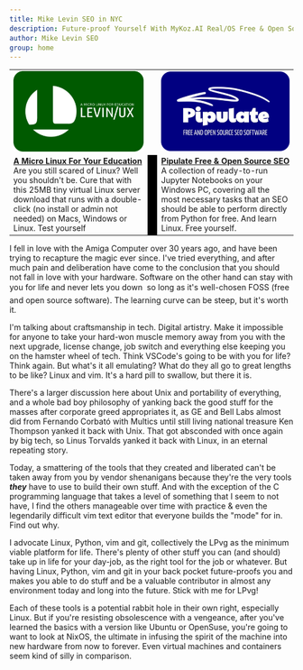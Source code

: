 ```yaml
---
title: Mike Levin SEO in NYC
description: Future-proof Yourself With MyKoz.AI Real/OS Free & Open Source (FOSS) AI SEO Software on a Small Linux Distro built with Python, vim, git and AI.
author: Mike Levin SEO
group: home
---
```


<table class="logos">
<tr>
<td class="hplg"><a href="https://levinux.com/"><img src="/assets/logo/Levinux.PNG" border=0 /></a></td>
<td> </td>
<td class="hplg"><a href="https://pipulate.com/"><img src="/assets/logo/Pipulate.PNG" border=0 /></a></td>
</tr>
<tr>
<td class="hptd"><b><a href="/levinux/">A Micro Linux For Your
Education</a></b><br />Are you still scared of Linux? Well you shouldn't be.
Cure that with this 25MB tiny virtual Linux server download that runs with a
double-click (no install or admin not needed) on Macs, Windows or Linux. Test
yourself</td>
<td style="background: black;">&nbsp;</td>
<td class="hptd"><b><a href="/pipulate/">Pipulate Free & Open Source
SEO</a></b><br />A collection of ready-to-run Jupyter Notebooks on your Windows
PC, covering all the most necessary tasks that an SEO should be able to perform
directly from Python for free. And learn Linux. Free yourself.</td>
</tr>
</table>

I fell in love with the Amiga Computer over 30 years ago, and have been trying
to recapture the magic ever since. I've tried everything, and after much pain
and deliberation have come to the conclusion that you should not fall in love
with your hardware. Software on the other hand can stay with you for life and
never lets you down &#151; so long as it's well-chosen FOSS (free and open
source software). The learning curve can be steep, but it's worth it.

I'm talking about craftsmanship in tech. Digital artistry. Make it impossible
for anyone to take your hard-won muscle memory away from you with the next
upgrade, license change, job switch and everything else keeping you on the
hamster wheel of tech. Think VSCode's going to be with you for life? Think
again. But what's it all emulating? What do they all go to great lengths to be
like? Linux and vim. It's a hard pill to swallow, but there it is.

There's a larger discussion here about Unix and portability of everything, and
a whole bad boy philosophy of yanking back the good stuff for the masses after
corporate greed appropriates it, as GE and Bell Labs almost did from Fernando
Corbató with Multics until still living national treasure Ken Thompson yanked
it back with Unix. That got absconded with once again by big tech, so Linus
Torvalds yanked it back with Linux, in an eternal repeating story.

Today, a smattering of the tools that they created and liberated can't be taken
away from you by vendor shenanigans because they're the very tools ***they***
have to use to build their own stuff. And with the exception of the C
programming language that takes a level of something that I seem to not have, I
find the others manageable over time with practice &amp; even the legendarily
difficult vim text editor that everyone builds the "mode" for in. Find out why.

I advocate Linux, Python, vim and git, collectively the LPvg as the minimum
viable platform for life. There's plenty of other stuff you can (and should)
take up in life for your day-job, as the right tool for the job or  whatever.
But having Linux, Python, vim and git in your back pocket future-proofs you and
makes you able to do stuff and be a valuable contributor in almost any
environment today and long into the future. Stick with me for LPvg!

Each of these tools is a potential rabbit hole in their own right, especially
Linux. But if you're resisting obsolescence with a vengeance, after you've
learned the basics with a version like Ubuntu or OpenSuse, you're going to want
to look at NixOS, the ultimate in infusing the spirit of the machine into new
hardware from now to forever. Even virtual machines and containers seem kind of
silly in comparison.
